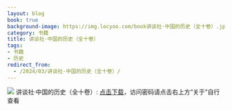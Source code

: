 ```yaml
---
layout: blog
book: true
background-image: https://img.locyoo.com/book讲谈社·中国的历史（全十卷）.jpg
category: 书籍
title: 讲谈社·中国的历史（全十卷）
tags:
- 书籍
- 历史
redirect_from:
  - /2024/03/讲谈社·中国的历史（全十卷）/
---
```

![](https://img.locyoo.com/book讲谈社·中国的历史（全十卷）.jpg)
讲谈社·中国的历史（全十卷）: <a name = "ref1" href="https://url18.ctfile.com/f/50983618-1055288332-96dc8c?p=3619">点击下载</a>，访问密码请点击右上方“关于”自行查看